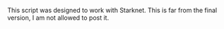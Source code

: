 This script was designed to work with Starknet. This is far from the final version, I am not allowed to post it. 
